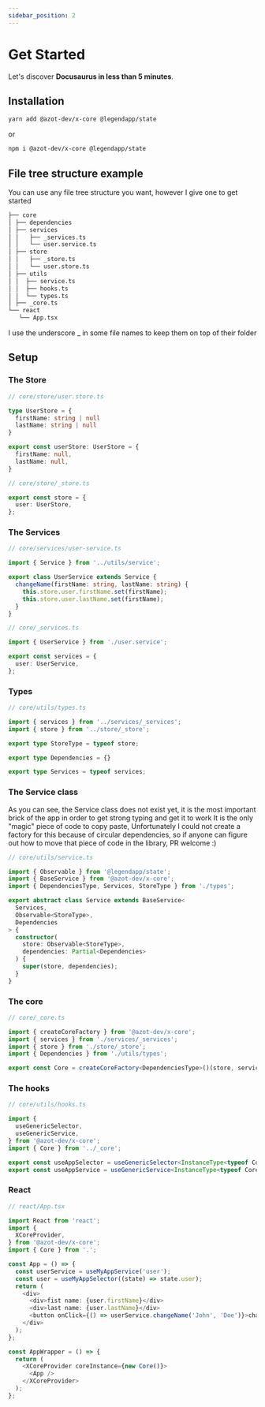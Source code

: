 ```yaml
---
sidebar_position: 2
---
```


# Get Started

Let's discover **Docusaurus in less than 5 minutes**.

## Installation

```bash
yarn add @azot-dev/x-core @legendapp/state
```
or

```bash
npm i @azot-dev/x-core @legendapp/state
```

## File tree structure example

You can use any file tree structure you want, however I give one to get started

```sh
├── core
│ ├── dependencies
│ ├── services
│ │   ├── _services.ts
│ │   └── user.service.ts
│ ├── store
│ │   ├── _store.ts
│ │   └── user.store.ts
│ ├── utils
│ │  ├── service.ts
│ │  ├── hooks.ts
│ │  └── types.ts
│ ├── _core.ts
└── react
   └── App.tsx

```

I use the underscore _ in some file names to keep them on top of their folder

## Setup

### The Store

```typescript
// core/store/user.store.ts

type UserStore = {
  firstName: string | null
  lastName: string | null
}

export const userStore: UserStore = {
  firstName: null,
  lastName: null,
}

```  

```typescript
// core/store/_store.ts

export const store = {
  user: UserStore,
};

```  

### The Services

```typescript
// core/services/user-service.ts

import { Service } from '../utils/service';

export class UserService extends Service {
  changeName(firstName: string, lastName: string) {
    this.store.user.firstName.set(firstName);
    this.store.user.lastName.set(firstName);
  }
}

```  

```typescript
// core/_services.ts

import { UserService } from './user.service';

export const services = {
  user: UserService,
};

```

### Types

```typescript
// core/utils/types.ts

import { services } from '../services/_services';
import { store } from '../store/_store';

export type StoreType = typeof store;

export type Dependencies = {}

export type Services = typeof services;

```

### The Service class

As you can see, the Service class does not exist yet, it is the most important brick of the app in order to get strong typing and get it to work
It is the only "magic" piece of code to copy paste, Unfortunately I could not create a factory for this because of circular dependencies, so if anyone can figure out how to move that piece of code in the library, PR welcome :)

```typescript
// core/utils/service.ts

import { Observable } from '@legendapp/state';
import { BaseService } from '@azot-dev/x-core';
import { DependenciesType, Services, StoreType } from './types';

export abstract class Service extends BaseService<
  Services,
  Observable<StoreType>,
  Dependencies
> {
  constructor(
    store: Observable<StoreType>,
    dependencies: Partial<Dependencies>
  ) {
    super(store, dependencies);
  }
}
```  

### The core

```typescript
// core/_core.ts

import { createCoreFactory } from '@azot-dev/x-core';
import { services } from './services/_services';
import { store } from './store/_store';
import { Dependencies } from './utils/types';

export const Core = createCoreFactory<DependenciesType>()(store, services);
```

### The hooks

```typescript
// core/utils/hooks.ts

import {
  useGenericSelector,
  useGenericService,
} from '@azot-dev/x-core';
import { Core } from '../_core';

export const useAppSelector = useGenericSelector<InstanceType<typeof Core>>();
export const useAppService = useGenericService<InstanceType<typeof Core>>();

```

### React

```typescript
// react/App.tsx

import React from 'react';
import {
  XCoreProvider,
} from '@azot-dev/x-core';
import { Core } from '.';

const App = () => {
  const userService = useMyAppService('user');
  const user = useMyAppSelector((state) => state.user);
  return (
    <div>
      <div>fist name: {user.firstName}</div>
      <div>last name: {user.lastName}</div>
      <button onClick={() => userService.changeName('John', 'Doe')}>change name</button>
    </div>
  );
};

const AppWrapper = () => {
  return (
    <XCoreProvider coreInstance={new Core()}>
      <App />
    </XCoreProvider>
  );
};
```

